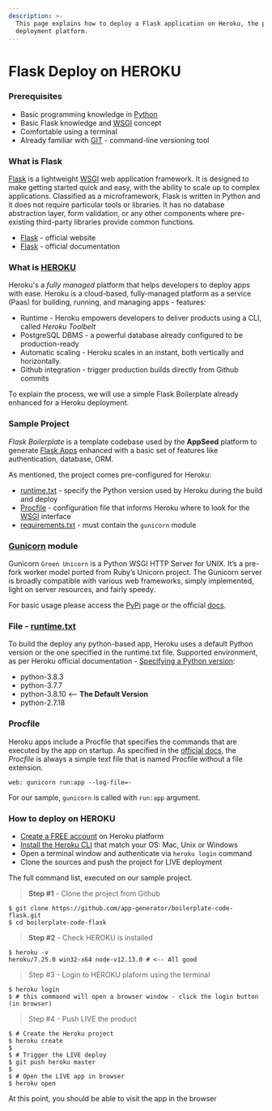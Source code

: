 ```yaml
---
description: >-
  This page explains how to deploy a Flask application on Heroku, the popular
  deployment platform.
---
```


# Flask Deploy on HEROKU

### Prerequisites <a href="#prerequisites" id="prerequisites"></a>

* Basic programming knowledge in [Python](https://www.python.org)
* Basic Flask knowledge and [WSGI](https://docs-old.appseed.us/what-is/wsgi/) concept
* Comfortable using a terminal
* Already familiar with [GIT](https://git-scm.com) - command-line versioning tool



### What is Flask

&#x20;[Flask](https://docs-old.appseed.us/how-to/flask-deploy-on-heroku/\(https://palletsprojects.com/p/flask/\)) is a lightweight [WSGI](https://docs-old.appseed.us/what-is/wsgi/) web application framework. It is designed to make getting started quick and easy, with the ability to scale up to complex applications. Classified as a microframework, Flask is written in Python and it does not require particular tools or libraries. It has no database abstraction layer, form validation, or any other components where pre-existing third-party libraries provide common functions.

* [Flask](https://palletsprojects.com/p/flask/) - official website
* [Flask](https://flask.palletsprojects.com) - official documentation



### What is [HEROKU](https://www.heroku.com)

Heroku's a _fully managed_ platform that helps developers to deploy apps with ease. Heroku is a cloud-based, fully-managed platform as a service (Paas) for building, running, and managing apps - features:

* Runtime - Heroku empowers developers to deliver products using a CLI, called _Heroku Toolbelt_
* PostgreSQL DBMS - a powerful database already configured to be production-ready
* Automatic scaling - Heroku scales in an instant, both vertically and horizontally.
* Github integration - trigger production builds directly from Github commits

To explain the process, we will use a simple Flask Boilerplate already enhanced for a Heroku deployment.



### Sample Project

_Flask Boilerplate_ is a template codebase used by the **AppSeed** platform to generate [Flask Apps](https://appseed.us/apps/flask-apps) enhanced with a basic set of features like authentication, database, ORM.&#x20;

As mentioned, the project comes pre-configured for Heroku:

* [runtime.txt](https://github.com/app-generator/boilerplate-code-flask/blob/master/runtime.txt) - specify the Python version used by Heroku during the build and deploy
* [Procfile](https://github.com/app-generator/boilerplate-code-flask/blob/master/Procfile) - configuration file that informs Heroku where to look for the [WSGI](https://docs-old.appseed.us/what-is/wsgi/) interface
* [requirements.txt](https://github.com/app-generator/boilerplate-code-flask/blob/master/requirements.txt) - must contain the `gunicorn` module



### [Gunicorn](https://docs.gunicorn.org/en/stable/) module

Gunicorn `Green Unicorn` is a Python WSGI HTTP Server for UNIX. It’s a pre-fork worker model ported from Ruby’s Unicorn project. The Gunicorn server is broadly compatible with various web frameworks, simply implemented, light on server resources, and fairly speedy.

For basic usage please access the [PyPi](https://pypi.org/project/gunicorn/) page or the official [docs](https://pypi.org/project/gunicorn/).



### File - [runtime.txt](https://github.com/app-generator/boilerplate-code-flask/blob/master/runtime.txt)

To build the deploy any python-based app, Heroku uses a default Python version or the one specified in the runtime.txt file. Supported environment, as per Heroku official documentation - [Specifying a Python version](https://devcenter.heroku.com/articles/python-support#specifying-a-python-version):

* python-3.8.3
* python-3.7.7
* python-3.8.10 <-- **The Default Version**
* python-2.7.18



### Procfile

Heroku apps include a Procfile that specifies the commands that are executed by the app on startup. As specified in the [official docs](https://devcenter.heroku.com/articles/procfile), the _Procfile_ is always a simple text file that is named Procfile without a file extension.

```
web: gunicorn run:app --log-file=-
```

For our sample, `gunicorn` is called with `run:app` argument.



### How to deploy on HEROKU

* [Create a FREE account](https://signup.heroku.com) on Heroku platform
* [Install the Heroku CLI](https://devcenter.heroku.com/articles/getting-started-with-python#set-up) that match your OS: Mac, Unix or Windows
* Open a terminal window and authenticate via `heroku login` command
* Clone the sources and push the project for LIVE deployment

The full command list, executed on our sample project.

> **Step #1** - Clone the project from Github

```
$ git clone https://github.com/app-generator/boilerplate-code-flask.git
$ cd boilerplate-code-flask
```

> **Step #2** - Check HEROKU is installed

```
$ heroku -v
heroku/7.25.0 win32-x64 node-v12.13.0 # <-- All good
```

> Step #3 - Login to HEROKU plaform using the terminal

```
$ heroku login
$ # this commaond will open a browser window - click the login button (in browser)
```

> Step #4 - Push LIVE the product

```
$ # Create the Heroku project
$ heroku create
$
$ # Trigger the LIVE deploy
$ git push heroku master
$
$ # Open the LIVE app in browser
$ heroku open
```

At this point, you should be able to visit the app in the browser
